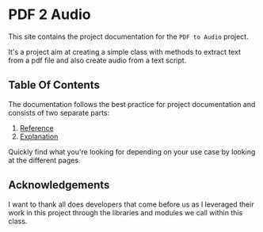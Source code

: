 # PDF 2 Audio

This site contains the project documentation for the
`PDF to Audio` project.

It's a project aim at creating a simple class with methods to extract text from 
a pdf file and also create audio from a text script.

## Table Of Contents

The documentation follows the best practice for
project documentation and consists of two separate parts:

1. [Reference](reference.md)
2. [Explanation](explanation.md)


Quickly find what you're looking for depending on
your use case by looking at the different pages.

## Acknowledgements

I want to thank all does developers that come before us as I leveraged their
work in this project through the libraries and modules we call within this class.